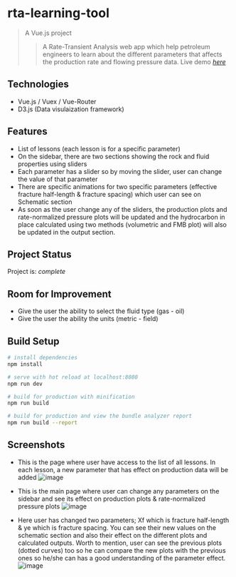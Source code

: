 # rta-learning-tool

> A Vue.js project
> > A Rate-Transient Analysis web app which help petroleum engineers to learn about the different parameters that affects the production rate and flowing pressure data.
> Live demo [_here_](https://rta-widget.netlify.app/)

## Technologies

- Vue.js / Vuex / Vue-Router
- D3.js (Data visulaization framework)

## Features
- List of lessons (each lesson is for a specific parameter)
- On the sidebar, there are two sections showing the rock and fluid properties using sliders 
- Each parameter has a slider so by moving the slider, user can change the value of that parameter
- There are specific animations for two specific parameters (effective fracture half-length & fracture spacing) which user can see on Schematic section
- As soon as the user change any of the sliders, the production plots and rate-normalized pressure plots will be updated and the hydrocarbon in place calculated using two methods (volumetric and FMB plot) will also be updated in the output section.

## Project Status

Project is: _complete_

## Room for Improvement
- Give the user the ability to select the fluid type (gas - oil)
- Give the user the ability the units (metric - field)


## Build Setup

``` bash
# install dependencies
npm install

# serve with hot reload at localhost:8080
npm run dev

# build for production with minification
npm run build

# build for production and view the bundle analyzer report
npm run build --report
```

## Screenshots
- This is the page where user have access to the list of all lessons. In each lesson, a new parameter that has effect on production data will be added
![image](https://user-images.githubusercontent.com/48249708/118304082-0f9fe600-b49b-11eb-9ea6-ed486150fd59.png)

- This is the main page where user can change any parameters on the sidebar and see its effect on production plots & rate-normalized pressure plots
![image](https://user-images.githubusercontent.com/48249708/118304283-52fa5480-b49b-11eb-8dfc-c25b01ca0cb6.png)

- Here user has changed two parameters; Xf which is fracture half-length & ye which is fracture spacing. You can see their new values on the schematic section and also their effect on the different plots and calculated outputs. Worth to mention, user can see the previous plots (dotted curves) too so he can compare the new plots with the previous ones so he/she can has a good understanding of the parameter effect.
![image](https://user-images.githubusercontent.com/48249708/118304364-70c7b980-b49b-11eb-8660-e8f9f9c10ee1.png)

